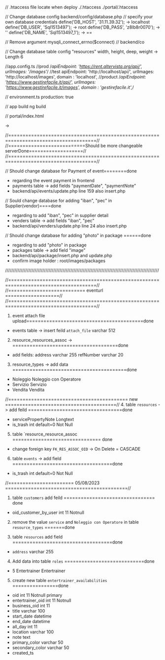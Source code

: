 // .htaccess file locate when deploy
  ./.htaccess
  ./portal/.htaccess

// Change database config
backend/config/database.php
  // specify your own database credentials
  define('DB_HOST', '31.11.39.32'); -> localhost
  define('DB_USER', 'Sql1513497'); -> root
  define('DB_PASS', 'z8lb8r0070'); -> ''
  define('DB_NAME', 'Sql1513497_1'); -> ==

  // Remove argument mysqli_connect_errno($connect)
  // backend/co

// Change database table config "resources"
  width, height, deep, weight -> Length 6

//app.config.ts
  //prod
  /*apiEndpoint: 'https://rent.altervista.org/api/',
  urlImages: '/images'*/
  //test
  apiEndpoint: 'http://localhost/api/',
  urlImages: 'http://localhost/images',
  domain : 'localhost',
  //product
  /*apiEndpoint: 'https://www.gestirefacile.it/api/',
  urlImages: 'https://www.gestirefacile.it/images',
  domain : 'gestirefacile.it',*/

// environment.ts
  production: true

// app build
  ng build


// portal/index.html
  <base href="/"> -> <base href="/portal/">




//=====================================================================================//
//===========================Should be more changeable serverDone===================//
//=====================================================================================//

// Should change database for Payment of event========done
  - regarding the event payment in frontend
  - payments table -> add fields "paymentDate", "paymentNote"
  - backend/api/events/update.php line 159 also insert.php

// Sould change database for adding "iban", "pec" in Supplier(vendor)====done
  - regarding to add "iban", "pec" in supplier detail
  - venders table -> add fields "iban", "pec"
  - backend/api/venders/update.php line 24 also insert.php

// Should change database for adding "photo" in package ======done 
  - regarding to add "photo" in package
  - packages table -> add field "image"
  - backend/api/package/insert.php and update.php
  - confirm image holder : root/images/packages




///////////////////////////////////////////////////////////////////////////////////////////////////

//=====================================================================================//
//=========================== eventurl ===================//
//=====================================================================================//

1. event attach file upload=========================================done
  - events table -> insert feild `attach_file` varchar 512

2. resource_resources_assoc -> =====================================done
  - add fields: 
    address varchar 255
    refNumber varchar 20
  
3. resource_types -> add data ========================================done
  - Noleggio    Noleggio con Operatore
  - Servizio    Servizio
  - Vendita     Vendita


//========================================== new =======================================//
4. table `resources` -> add feild =================================done
  -  servicePropertyNote   Longtext
  - is_trash int default=0 Not Null
5. table `resource_resource_assoc =============================== done
  - change foreign key `FK_RES_ASSOC_OID` -> On Delete =  CASCADE
6. table `events` -> add field ===================================done
  - is_trash int default=0 Not Null



//======================= 05/08/2023 ===========================================//
1. table `customers` add feild ================================ done
  - oid_customer_by_user  int  11  Notnull

2. remove the value `service` and `Noleggio con Operatore` in table `resource_types` =======done

3. table `resources` add field ===================================done
  - `address` varchar 255 

4. Add data into table `roles` ============================done
 - 5   Entertrainer     Entertrainer

5. create new table `entertrainer_availabilities` ================done
  - oid     int    11   Notnull     primary
  - entertrainer_oid    int    11   Notnull
  - business_oid      int      11 
  - title varchar 100
  - start_date  datetime
  - end_date   datetime
  - all_day   int 11
  - location   varchar 100
  - note    text 
  - primary_color   varchar 50
  - secondary_color varchar 50
  - created_ts